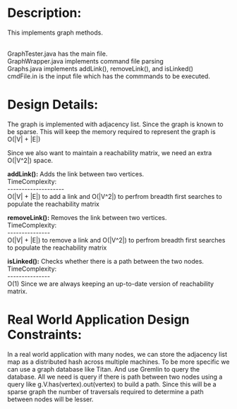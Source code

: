 Description:
===========

This implements graph methods.

<br>GraphTester.java has the main file.
<br>GraphWrapper.java implements command file parsing 
<br>Graphs.java implements addLink(), removeLink(), and isLinked()
<br>cmdFile.in is the input file which has the commmands to be executed.

Design Details:
===============

The graph is implemented with adjacency list. Since the graph is known to be sparse. 
This will keep the memory required to represent the graph is O(|V| + |E|)

Since we also want to maintain a reachability matrix, we need an extra O(|V^2|) space.

<strong>addLink():</strong> Adds the link between two vertices. 
    <br> TimeComplexity:
    <br>--------------------
        <br>O(|V| + |E|) to add a link and O(|V^2|) to perfrom breadth first searches to populate the reachability matrix

<strong>removeLink():</strong> Removes the link between two vertices.
  <br>TimeComplexity: 
  <br>---------------
        <br>O(|V| + |E|) to remove a link and O(|V^2|) to perfrom breadth first searches to populate the reachability matrix

<strong>isLinked():</strong> Checks whether there is a path between the two nodes.
  <br>TimeComplexity: 
  <br>---------------
        <br>O(1) Since we are always keeping an up-to-date version of reachability matrix.
  

Real World Application Design Constraints:
==========================================
In a real world application with many nodes, we can store the adjacency list map as a distributed hash across multiple machines.
To be more specific we can use a graph database like Titan. And use Gremlin to query the database.
All we need is query if there is path between two nodes using a query like 
g.V.has(vertex).out(vertex) to build a path.
Since this will be a sparse graph the number of traversals required to determine a path between nodes will be lesser.
